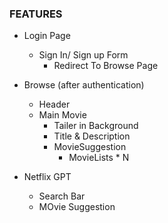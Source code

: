 ### FEATURES

- Login Page
    - Sign In/ Sign up Form
        - Redirect To Browse Page


- Browse (after authentication)
    - Header
    - Main Movie
        - Tailer in Background
        - Title & Description
        - MovieSuggestion
            - MovieLists * N
            
- Netflix GPT
    - Search Bar
    - MOvie Suggestion
